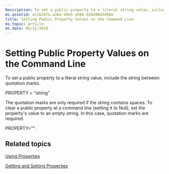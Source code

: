 ```yaml
---
Description: To set a public property to a literal string value, include the string between quotation marks.
ms.assetid: ec2626fa-a3be-45e5-a566-658206d3d0bb
title: Setting Public Property Values on the Command Line
ms.topic: article
ms.date: 05/31/2018
---
```


# Setting Public Property Values on the Command Line

To set a public property to a literal string value, include the string between quotation marks.

PROPERTY = "string"

The quotation marks are only required if the string contains spaces. To clear a public property at a command line (setting it to Null), set the property's value to an empty string. In this case, quotation marks are required.

PROPERTY="".

## Related topics

<dl> <dt>

[Using Properties](using-properties.md)
</dt> <dt>

[Getting and Setting Properties](getting-and-setting-properties.md)
</dt> </dl>

 

 



